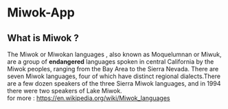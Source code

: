 # Miwok-App

## What is Miwok ?
The Miwok or Miwokan languages , also known as Moquelumnan or Miwuk, are a group of **endangered** languages spoken in central California by the Miwok peoples, ranging from the Bay Area to the Sierra Nevada. There are seven Miwok languages, four of which have distinct regional dialects.There are a few dozen speakers of the three Sierra Miwok languages, and in 1994 there were two speakers of Lake Miwok.
<br>
for more : https://en.wikipedia.org/wiki/Miwok_languages
